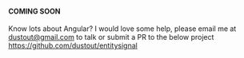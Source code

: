 ﻿#### COMING SOON

Know lots about Angular? I would love some help, please email me at dustout@gmail.com to talk or submit a PR to the below project
https://github.com/dustout/entitysignal